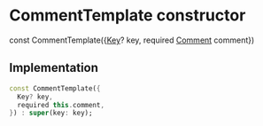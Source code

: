 


# CommentTemplate constructor






const
CommentTemplate({[Key](https://api.flutter.dev/flutter/foundation/Key-class.html)? key, required [Comment](../../models_comment_comment_model/Comment-class.md) comment})





## Implementation

```dart
const CommentTemplate({
  Key? key,
  required this.comment,
}) : super(key: key);
```







